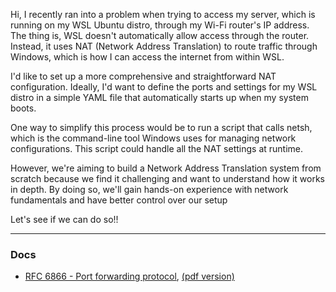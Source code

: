 Hi,
I recently ran into a problem when trying to access my server, which is running on my WSL Ubuntu distro, through my Wi-Fi router's IP address. The thing is, WSL doesn't automatically allow access through the router. Instead, it uses NAT (Network Address Translation) to route traffic through Windows, which is how I can access the internet from within WSL.

I'd like to set up a more comprehensive and straightforward NAT configuration. Ideally, I'd want to define the ports and settings for my WSL distro in a simple YAML file that automatically starts up when my system boots.

One way to simplify this process would be to run a script that calls netsh, which is the command-line tool Windows uses for managing network configurations. This script could handle all the NAT settings at runtime.

However, we're aiming to build a Network Address Translation system from scratch because we find it challenging and want to understand how it works in depth. By doing so, we'll gain hands-on experience with network fundamentals and have better control over our setup

Let's see if we can do so!!

---

### Docs

- [RFC 6866 - Port forwarding protocol](https://datatracker.ietf.org/doc/html/rfc6886), [(pdf version)](https://www.rfc-editor.org/rfc/pdfrfc/rfc6886.txt.pdf)
